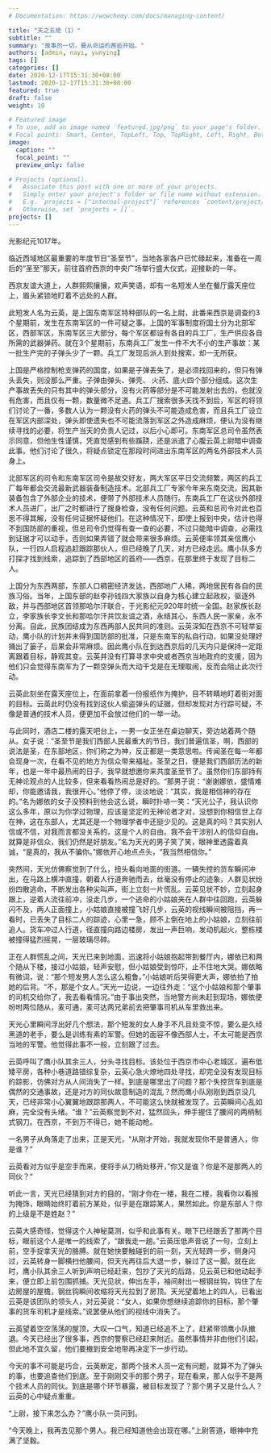 ```yaml
---
# Documentation: https://wowchemy.com/docs/managing-content/

title: "天之五绝（1）"
subtitle: ""
summary: "故事的一切，要从命运的邂逅开始。"
authors: [admin, nayi, yunying]
tags: []
categories: []
date: 2020-12-17T15:31:30+08:00
lastmod: 2020-12-17T15:31:30+08:00
featured: true
draft: false
weight: 10

# Featured image
# To use, add an image named `featured.jpg/png` to your page's folder.
# Focal points: Smart, Center, TopLeft, Top, TopRight, Left, Right, BottomLeft, Bottom, BottomRight.
image:
  caption: ""
  focal_point: ""
  preview_only: false

# Projects (optional).
#   Associate this post with one or more of your projects.
#   Simply enter your project's folder or file name without extension.
#   E.g. `projects = ["internal-project"]` references `content/project/deep-learning/index.md`.
#   Otherwise, set `projects = []`.
projects: []
---
```


光影纪元1017年。

临近西域地区最重要的年度节日“圣至节”，当地各家各户已忙碌起来，准备在一周后的“圣至”那天，前往首府西京的中央广场举行盛大仪式，迎接新的一年。

<!--more-->

西京友谊大道上，人群熙熙攘攘，欢声笑语，却有一名短发人坐在餐厅露天座位上，眉头紧锁地盯着不远处的人群。

此短发人名为云英，是上国东南军区特种部队的一名上尉，此番来西京是调查约3个星期前，发生在东南军区的一件可疑之事。上国的军事制度将国土分为北部军区，西部军区，东南军区三大部分，每个军区都设有各自的兵工厂，生产供应各自所需的武器弹药。就在3个星期前，东南兵工厂发生一件不大不小的生产事故：某一批生产完的子弹头少了一颗。兵工厂发现后派人到处搜索，却一无所获。

上国是严格控制枪支弹药的国度，如果是子弹丢失了，是必须找回来的，但只有弹头丢失，则没那么严重。子弹由弹头、弹壳、 火药、底火四个部分组成。这次生产事故丢失的只有其中的弹头部分，没有火药等部分是不可能发射出去的，也就没有危害，而且仅有一颗，数量微不足道。兵工厂搜索很多天找不到后，军区的将领们讨论了一番，多数人认为一颗没有火药的弹头不可能造成危害，而且兵工厂设立在军区内部深处，弹头即使遗失也不可能流落到军区之外造成麻烦，便认为没有继续寻找的必要，将生产当天的负责人记过，以后小心即可。东南军区总司令虽然表示同意，但他生性谨慎，凭直觉感到有些蹊跷，还是派遣了心腹云英上尉暗中调查此事。他们讨论了很久，将疑点锁定在那段时间进出东南军区的两名外部技术人员身上。

北部军区的司令和东南军区司令是故交好友，两大军区平日交流频繁，两区的兵工厂每年都会交流最新武器装备制造技术。北部兵工厂专家今年来东南交流，因其新装备包含了外部企业的技术，便带了外部技术人员随行。东南兵工厂在这伙外部技术人员进厂，出厂之时都进行了搜身检查，没有任何问题。云英和总司令对此也百思不得其解，没有任何证据怀疑他们。在这种情况下，即使上报到中央，估计也得不到国防部的重视，但总司令仍觉得有查一查的必要，不过只能暗中调查，必需找到证据才可以动手，否则如果弄错了就会带来很多麻烦。云英便率领其亲信鹰小队，一行四人启程追赶跟踪那伙人，但已经晚了几天，对方已经走远。鹰小队多方打探才找到线索，追踪到了西部地区的首府——西京，在那里终于发现了目标二人。

上国分为东西两部，东部人口稠密经济发达，西部地广人稀，两地居民有各自的民族习俗。当年，上国东部的赵李孙钱四大家族以自身为核心建立起政权，驱逐外敌，并与西部地区首领那哈尔汗联合，于光影纪元920年时统一全国。赵家族长赵立，李家族长李文长和那哈尔汗共饮友谊之酒，永结其心，东西人民一家亲，永不分离。自此，民族团结成为东西两部人民共同的准则。云英深知在西京不可轻举妄动，鹰小队的计划并未得到国防部的批准，只是东南军的私自行动，如果没处理好捅出了篓子，后果会非常麻烦。因此鹰小队在到达西京后的几天内只是保持一定距离跟着目标，静观其变。云英并没有打算寻求中央或者西京当地政府的支援，因为他们只会觉得东南军为了一颗空弹头而大动干戈是在无理取闹，反而会阻止此次行动。

云英此刻坐在露天座位上，在面前拿着一份报纸作为掩护，目不转睛地盯着街对面的目标。云英此时仍没有找到这伙人偷盗弹头的证据，但却发现对方行踪可疑，不像是普通的技术人员，便更加不会放过他们的一举一动。

与此同时，酒店二楼的露天吧台上，一男一女正坐在桌边聊天，旁边站着两个随从。女子说：“圣至节是我们西部人民最重大的节日，我们普遍信圣，啊，西部的说法是圣，在东部地区，你们称之为神，反正都是一类意思啦。传闻圣在每一年都会现身一次，在看不见的地方为信众带来福祉。圣至之日，便是我们西部历法的新年，也是一年中最热闹的日子，我早就想邀你来共度圣至节了。虽然你们东部持有无神论观点的人比较多，但来看看热闹总是好的。“那男子说：“谢谢娜依，盛情难却，你能邀请我，我很开心。”他停了停，淡淡地说：“其实，我是相信神的存在的。”名为娜依的女子没预料到他会这么说，瞬时扑哧一笑：“天光公子，我认识你这么多年，原以为你学过物理，应该是坚定的无神论者才对，没想到你相信世上存在神，这在东部人，尤其还是一个物理学者中还挺少见的。这是真的吗？其实别人信或不信，对我而言都没关系的，这是个人的自由。我不会干涉别人的信仰自由。就算是非信众，我们仍然是好朋友。”名为天光的男子笑了笑，眼神里透露着真诚，“是真的，我从不骗你。”娜依开心地点点头，“我当然相信你。”

突然间，天光仿佛察觉到了什么，扭头看向地面的街道。一辆失控的货车瞬间冲出，在马路上横冲直撞，朝着人行道奔驰而去，丝毫没有停止的迹象，人群见状纷纷四散逃命，不断发出各种尖叫声，街上立刻一片慌乱。云英见状不妙，立刻起身跟上，逆着人流往前冲，没走几步，一个逃命的小姑娘夹在人群中往回跑，云英躲闪不及，两人正面撞上，小姑娘直接被撞飞好几步，云英的视线瞬间被阻挡，再一看时，已丢失了目标二人的踪迹，心里一急，顾不上倒在地上的小姑娘，立刻往前追人。货车冲过人行道，径直撞向路边楼房，发出一声巨响，发动机起火，整栋楼被撞得猛烈摇晃，一层玻璃尽碎。

正在人群慌乱之间，天光已来到地面，迅速将小姑娘抱起带到餐厅内，娜依已和两个随从下楼，接过小姑娘，轻声安慰，但小姑娘受到惊吓，止不住地大哭。娜依略有微词，说：“那个短发男人怎么这么粗鲁。”小姑娘听后哭得更大声，娜依拍了拍她的后背。“不，那是个女人。”天光一边说，一边往外走：“这个小姑娘和那个肇事的司机交给你了，我去看看情况。”由于事出突然，当地警方尚未赶到现场，娜依便吩咐两位随从，麦可通，麦可达两兄弟前去把肇事司机从车里救出来。

天光心里瞬间浮出好几个想法，那个短发的女人身手不凡且处变不惊，要么是久经黑道的老手，要么是训练有素的军警。但她的面容不像西部人士，不太可能是西京当地的军警。他觉得此事不一般，立刻跟了过去。

云英呼叫了鹰小队其余三人，分头寻找目标。该处位于西京市中心老城区，遍布低矮平房，各种小巷道路错综复杂，云英心急火燎地四处寻找，却完全没有发现目标的踪影，仿佛对方从人间消失了一样。到底是哪里出了问题？那个失控货车到底是偶然的交通事故，还是对方的同伙故意制造的混乱？然而鹰小队刚刚到西京没几天，已经非常小心翼翼地跟踪那两人，不可能这么快就被发现了。云英瞬间心乱如麻，完全没有头绪。“谁？”云英察觉到不对，猛然回头，伸手握住了腰间的两柄制式钢刀。在西京，不到万不得已，她不能动枪。

一名男子从角落走了出来，正是天光，“从刚才开始，我就发现你不是普通人，你是谁？”

云英看对方似乎是空手而来，便将手从刀柄处移开，”你又是谁？你是不是那两人的同伙？“

听此一言，天光已经猜到对方的目的，“刚才你在一楼，我在二楼，我看你以看报为掩饰，眼睛始终盯着前方某处，似乎是在跟踪某人，果然如此。你是东部人？你的上级是不是姓赵？”

云英大感奇怪，觉得这个人神秘莫测，似乎和此事有关。眼下已经跟丢了那两个目标，眼前这个人是唯一的线索了，“跟我走一趟。”云英压低声音说了一句，立刻上前，空手捉拿天光的胳膊。就在她快要触碰到的前一刻，天光轻跨一步，侧身闪过，云英转身一脚横扫他腰间，但天光再往后大退一步，躲过了这一脚。就在此时，鹰小队其余三人听到声响已经赶来，包抄了天光的后路，见云英已和他动起手来，便立即上前包围抓捕。天光见状，伸出左手，袖间射出一根钢丝钩，钩住了左边房屋的屋檐，钢丝钩瞬间收缩将天光拉到了房顶。天光望着地上的四人，已看出云英是该团队的领头人，对云英说：“女人，如果你想继续追踪你的目标，那个肇事的货车司机才是线索。”说罢便从他们的视线中消失了。

云英望着空空荡荡的屋顶，大叹一口气，知道已经追不上了，赶紧带领鹰小队撤退。今天已经出了很多事，西京的警察已经赶来附近。虽然事情并非由他们引起，但此地不宜久留，他们要撤到安全地带再决定下一步行动。

今天的事不可能是巧合，云英断定，那两个技术人员一定有问题，就算不为了弹头的事，也要追查他们到底。至于刚刚交手的那个男子，现在看来，那人似乎不是两个技术人员的同伙。到底是哪个环节暴露，被目标发现了？那个男子又是什么人？云英的心中疑点重重。

“上尉，接下来怎么办？”鹰小队一员问到。

“今天晚上，我再去见那个男人。我已经知道他会出现在哪。”上尉答道，眼神中充满了坚毅。



